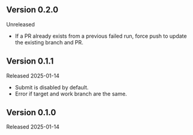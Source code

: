 ## Version 0.2.0

Unreleased

- If a PR already exists from a previous failed run, force push to update the
  existing branch and PR.

## Version 0.1.1

Released 2025-01-14

- Submit is disabled by default.
- Error if target and work branch are the same.

## Version 0.1.0

Released 2025-01-14
